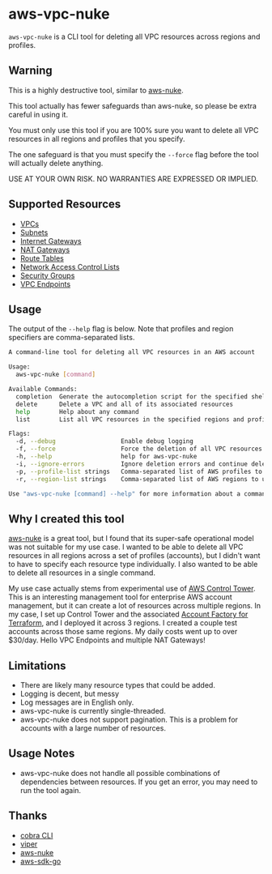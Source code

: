 # aws-vpc-nuke

`aws-vpc-nuke` is a CLI tool for deleting all VPC resources across regions and profiles.

## Warning

This is a highly destructive tool, similar to [aws-nuke](https://github.com/rebuy-de/aws-nuke).  

This tool actually has fewer safeguards than aws-nuke, so please be extra careful in using it.

You must only use this tool if you are 100% sure you want to delete all VPC resources in all regions and profiles that you specify.

The one safeguard is that you must specify the `--force` flag before the tool will actually delete anything.

USE AT YOUR OWN RISK.  NO WARRANTIES ARE EXPRESSED OR IMPLIED.

## Supported Resources

- [VPCs](https://docs.aws.amazon.com/vpc/latest/userguide/what-is-amazon-vpc.html)
- [Subnets](https://docs.aws.amazon.com/vpc/latest/userguide/VPC_Subnets.html)
- [Internet Gateways](https://docs.aws.amazon.com/vpc/latest/userguide/VPC_Internet_Gateway.html)
- [NAT Gateways](https://docs.aws.amazon.com/vpc/latest/userguide/vpc-nat-gateway.html)
- [Route Tables](https://docs.aws.amazon.com/vpc/latest/userguide/VPC_Route_Tables.html)
- [Network Access Control Lists](https://docs.aws.amazon.com/vpc/latest/userguide/VPC_ACLs.html)
- [Security Groups](https://docs.aws.amazon.com/vpc/latest/userguide/VPC_SecurityGroups.html)
- [VPC Endpoints](https://docs.aws.amazon.com/vpc/latest/userguide/vpc-endpoints.html)

## Usage

The output of the `--help` flag is below.  Note that profiles and region specifiers are comma-separated lists.

```bash
A command-line tool for deleting all VPC resources in an AWS account

Usage:
  aws-vpc-nuke [command]

Available Commands:
  completion  Generate the autocompletion script for the specified shell
  delete      Delete a VPC and all of its associated resources
  help        Help about any command
  list        List all VPC resources in the specified regions and profiles

Flags:
  -d, --debug                  Enable debug logging
  -f, --force                  Force the deletion of all VPC resources without confirmation
  -h, --help                   help for aws-vpc-nuke
  -i, --ignore-errors          Ignore deletion errors and continue deleting resources
  -p, --profile-list strings   Comma-separated list of AWS profiles to use
  -r, --region-list strings    Comma-separated list of AWS regions to use (default [us-west-2])

Use "aws-vpc-nuke [command] --help" for more information about a command.
```

## Why I created this tool

[aws-nuke](https://github.com/rebuy-de/aws-nuke) is a great tool, but I found that its super-safe operational model was not suitable for my use case.  I wanted to be able to delete all VPC resources in all regions across a set of profiles (accounts), but I didn't want to have to specify each resource type individually.  I also wanted to be able to delete all resources in a single command.

My use case actually stems from experimental use of [AWS Control Tower](https://docs.aws.amazon.com/controltower/latest/userguide/what-is-control-tower.html).  This is an interesting management tool for enterprise AWS account management, but it can create a lot of resources across multiple regions.  In my case, I set up Control Tower and the associated [Account Factory for Terraform](https://docs.aws.amazon.com/controltower/latest/userguide/taf-account-provisioning.html), and I deployed it across 3 regions.  I created a couple test accounts across those same regions. My daily costs went up to over $30/day.  Hello VPC Endpoints and multiple NAT Gateways!  

## Limitations

- There are likely many resource types that could be added.
- Logging is decent, but messy
- Log messages are in English only.  
- aws-vpc-nuke is currently single-threaded.
- aws-vpc-nuke does not support pagination.  This is a problem for accounts with a large number of resources. 

## Usage Notes

- aws-vpc-nuke does not handle all possible combinations of dependencies between resources.  If you get an error, you may need to run the tool again.

## Thanks

- [cobra CLI](https://github.com/spf13/cobra)
- [viper](https://github.com/spf13/viper)
- [aws-nuke](https://github.com/rebuy-de/aws-nuke)
- [aws-sdk-go](https://github.com/aws/aws-sdk-go)
